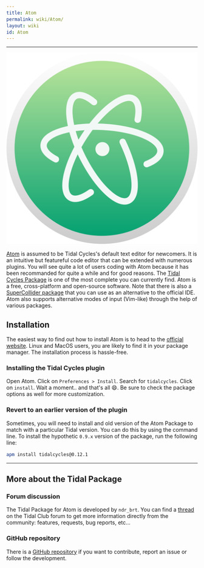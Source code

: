 ```yaml
---
title: Atom
permalink: wiki/Atom/
layout: wiki
id: Atom
---
```

----

![atom logo](atomlogo.svg)

[Atom](https://atom.io) is assumed to be Tidal Cycles's default text editor for newcomers. It is an intuitive but featureful code editor that can be extended with numerous plugins. You will see quite a lot of users coding with Atom because it has been recommanded for quite a while and for good reasons. The [Tidal Cycles Package](https://atom.io/packages/tidalcycles) is one of the most complete you can currently find. Atom is a free, cross-platform and open-source software. Note that there is also a [SuperCollider package](https://atom.io/packages/supercollider) that you can use as an alternative to the official IDE. Atom also supports alternative modes of input (Vim-like) through the help of various packages.

## Installation 

The easiest way to find out how to install Atom is to head to the [official website](https://atom.io). Linux and MacOS users, you are likely to find it in your package manager. The installation process is hassle-free.

### Installing the Tidal Cycles plugin 

Open Atom. Click on `Preferences > Install`. Search for `tidalcycles`. Click on `install`. Wait a moment.. and that's all :smile:. Be sure to check the package options as well for more customization. 

### Revert to an earlier version of the plugin

Sometimes, you will need to install and old version of the Atom Package to match with a particular Tidal version. You can do this by using the command line. To install the hypothetic `0.9.x` version of the package, run the following line:

```bash
apm install tidalcycles@0.12.1
```

-----

## More about the Tidal Package

### Forum discussion 

The Tidal Package for Atom is developed by `ndr_brt`. You can find a [thread](https://club.tidalcycles.org/t/the-atom-plugin-thread/2244) on the Tidal Club forum to get more information directly from the community: features, requests, bug reports, etc...

### GitHub repository

There is a [GitHub repository](https://github.com/tidalcycles/atom-tidalcycles) if you want to contribute, report an issue or follow the development. 
